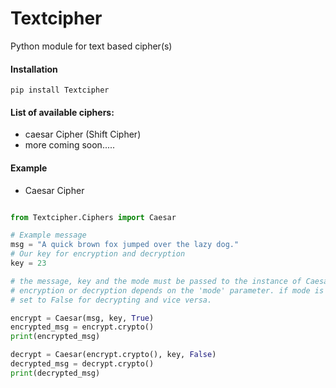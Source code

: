 # Textcipher
Python module for text based cipher(s)

#### Installation
`pip install Textcipher`

#### List of available ciphers:
* caesar Cipher (Shift Cipher)
* more coming soon.....

#### Example
* Caesar Cipher
```python

from Textcipher.Ciphers import Caesar

# Example message
msg = "A quick brown fox jumped over the lazy dog."
# Our key for encryption and decryption
key = 23

# the message, key and the mode must be passed to the instance of Caesar
# encryption or decryption depends on the 'mode' parameter. if mode is set True while encrypting then it must be
# set to False for decrypting and vice versa.

encrypt = Caesar(msg, key, True)
encrypted_msg = encrypt.crypto()
print(encrypted_msg)

decrypt = Caesar(encrypt.crypto(), key, False)
decrypted_msg = decrypt.crypto()
print(decrypted_msg)

```
